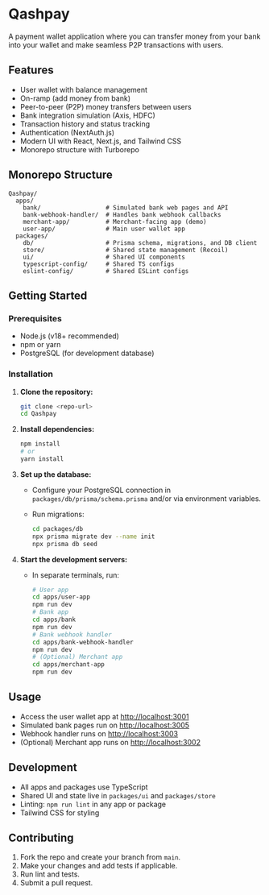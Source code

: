 # Qashpay

A payment wallet application where you can transfer money from your bank into your wallet and make seamless P2P transactions with users.

## Features

- User wallet with balance management
- On-ramp (add money from bank)
- Peer-to-peer (P2P) money transfers between users
- Bank integration simulation (Axis, HDFC)
- Transaction history and status tracking
- Authentication (NextAuth.js)
- Modern UI with React, Next.js, and Tailwind CSS
- Monorepo structure with Turborepo

## Monorepo Structure

```
Qashpay/
  apps/
    bank/                  # Simulated bank web pages and API
    bank-webhook-handler/  # Handles bank webhook callbacks
    merchant-app/          # Merchant-facing app (demo)
    user-app/              # Main user wallet app
  packages/
    db/                    # Prisma schema, migrations, and DB client
    store/                 # Shared state management (Recoil)
    ui/                    # Shared UI components
    typescript-config/     # Shared TS configs
    eslint-config/         # Shared ESLint configs
```

## Getting Started

### Prerequisites

- Node.js (v18+ recommended)
- npm or yarn
- PostgreSQL (for development database)

### Installation

1. **Clone the repository:**

   ```bash
   git clone <repo-url>
   cd Qashpay
   ```

2. **Install dependencies:**

   ```bash
   npm install
   # or
   yarn install
   ```

3. **Set up the database:**
   - Configure your PostgreSQL connection in `packages/db/prisma/schema.prisma` and/or via environment variables.
   - Run migrations:

     ```bash
     cd packages/db
     npx prisma migrate dev --name init
     npx prisma db seed
     ```

4. **Start the development servers:**
   - In separate terminals, run:

     ```bash
     # User app
     cd apps/user-app
     npm run dev
     # Bank app
     cd apps/bank
     npm run dev
     # Bank webhook handler
     cd apps/bank-webhook-handler
     npm run dev
     # (Optional) Merchant app
     cd apps/merchant-app
     npm run dev
     ```

## Usage

- Access the user wallet app at [http://localhost:3001](http://localhost:3001)
- Simulated bank pages run on [http://localhost:3005](http://localhost:3005)
- Webhook handler runs on [http://localhost:3003](http://localhost:3003)
- (Optional) Merchant app runs on [http://localhost:3002](http://localhost:3002)

## Development

- All apps and packages use TypeScript
- Shared UI and state live in `packages/ui` and `packages/store`
- Linting: `npm run lint` in any app or package
- Tailwind CSS for styling

## Contributing

1. Fork the repo and create your branch from `main`.
2. Make your changes and add tests if applicable.
3. Run lint and tests.
4. Submit a pull request.

